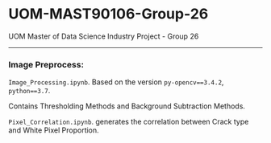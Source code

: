 # UOM-MAST90106-Group-26
UOM Master of Data Science Industry Project - Group 26

---
### Image Preprocess:

`Image_Processing.ipynb`. Based on the version `py-opencv==3.4.2`, `python==3.7`.

Contains Thresholding Methods and Background Subtraction Methods. 

`Pixel_Correlation.ipynb`. generates the correlation between Crack type and White Pixel Proportion.

